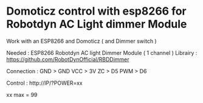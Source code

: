 # Domoticz control with esp8266 for Robotdyn AC Light dimmer Module

Work with an ESP8266 and Domoticz ( and Dimmer switch ) 

Needed : 
ESP8266 
Robotdyn AC light Dimmer Module ( 1 channel ) 
Librairy : https://github.com/RobotDynOfficial/RBDDimmer


Connection  : 
GND > GND
VCC > 3V 
ZC > D5
PWM > D6 

Control : 
http://IP/?POWER=xx
 
xx max = 99 




